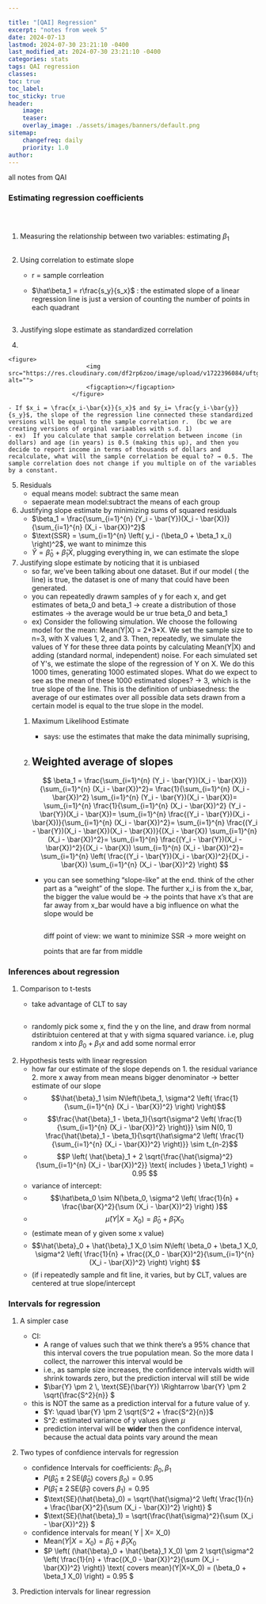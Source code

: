 ```yaml
---

title: "[QAI] Regression"
excerpt: "notes from week 5"
date: 2024-07-13
lastmod: 2024-07-30 23:21:10 -0400
last_modified_at: 2024-07-30 23:21:10 -0400
categories: stats
tags: QAI regression
classes:
toc: true
toc_label:
toc_sticky: true
header:
    image:
    teaser:
    overlay_image: ./assets/images/banners/default.png
sitemap:
    changefreq: daily
    priority: 1.0
author:
---
```


<!--postNo: 2024-07-30-->


all notes from QAI


### Estimating regression coefficients 


<figure>
                      <img src="https://res.cloudinary.com/df2rp6zoo/image/upload/v1722396076/azqfjamvnt3c6iu2qrob.png" alt="">
                      <figcaption></figcaption>
                  </figure>


<figure>
                      <img src="https://res.cloudinary.com/df2rp6zoo/image/upload/v1722396077/sck6qts6xnehf93mimgg.png" alt="">
                      <figcaption></figcaption>
                  </figure>


<figure>
                      <img src="https://res.cloudinary.com/df2rp6zoo/image/upload/v1722396078/p2psjxg25zse3qowedy2.png" alt="">
                      <figcaption></figcaption>
                  </figure>

1. Measuring the relationship between two variables: estimating $\beta_1$

	<figure>
	                      <img src="https://res.cloudinary.com/df2rp6zoo/image/upload/v1722396080/bvt8yomoowa7y6fixakk.png" alt="">
	                      <figcaption></figcaption>
	                  </figure>

2. Using correlation to estimate slope
	- r = sample corrleation
	- $\hat\beta_1 = r\frac{s_y}{s_x}$ : the estimated slope of a linear regression line is just a version of counting the number of points in each quadrant

		<figure>
		                      <img src="https://res.cloudinary.com/df2rp6zoo/image/upload/v1722396082/crcjtcim2dwfrcrmgwvr.png" alt="">
		                      <figcaption></figcaption>
		                  </figure>

3. Justifying slope estimate as standardized correlation
4. 

	<figure>
	                      <img src="https://res.cloudinary.com/df2rp6zoo/image/upload/v1722396084/uftg75kea10ffi2gxl5u.png" alt="">
	                      <figcaption></figcaption>
	                  </figure>

	- If $x_i = \frac{x_i-\bar{x}}{s_x}$ and $y_i= \frac{y_i-\bar{y}}{s_y}$, the slope of the regression line connected these standardized versions will be equal to the sample correlation r.  (bc we are creating versions of orginal variaables with s.d. 1)
	- ex)  If you calculate that sample correlation between income (in dollars) and age (in years) is 0.5 (making this up), and then you decide to report income in terms of thousands of dollars and recalculate, what will the sample correlation be equal to? → 0.5. The sample correlation does not change if you multiple on of the variables by a constant.
5. Residuals
	- equal means model: subtract the same mean
	- sepaerate mean model:subtract the means of each group
6. Justifying slope estimate by minimizing sums of squared residuals
	- $\beta_1 = \frac{\sum_{i=1}^{n} (Y_i - \bar{Y})(X_i - \bar{X})}{\sum_{i=1}^{n} (X_i - \bar{X})^2}$
	- $\text{SSR} = \sum_{i=1}^{n} \left( y_i - (\beta_0 + \beta_1 x_i) \right)^2$, we want to minimze this
	- $\hat{Y} = \hat{\beta}_0 + \hat{\beta}_1 \bar{X}$, plugging everything in, we can estimate the slope
7. Justifying slope estimate by noticing that it is unbiased
	- so far, we’ve been talking about one dataset. But if our model ( the line) is true, the dataset is one of many that could have been generated.
	- you can repeatedly drawm samples of y for each x, and get estimates of  beta_0 and beta_1 → create a distribution of those estimates →  the average would be ur true beta_0 and beta_1
	- ex)  Consider the following simulation. We choose the following model for the mean: Mean(Y|X) = 2+3*X. We set the sample size to n=3, with X values 1, 2, and 3. Then, repeatedly, we simulate the values of Y for these three data points by calculating Mean(Y|X) and adding (standard normal, independent) noise. For each simulated set of Y's, we estimate the slope of the regression of Y on X. We do this 1000 times, generating 1000 estimated slopes. What do we expect to see as the mean of these 1000 estimated slopes? →  3, which is the true slope of the line. This is the definition of unbiasedness: the average of our estimates over all possible data sets drawn from a certain model is equal to the true slope in the model.
	1. Maximum Likelihood Estimate
		- says: use the estimates that make the data minimally suprising,
	2. Weighted average of slopes
		- 

		$$ \beta_1 = \frac{\sum_{i=1}^{n} (Y_i - \bar{Y})(X_i - \bar{X})}{\sum_{i=1}^{n} (X_i - \bar{X})^2}= \frac{1}{\sum_{i=1}^{n} (X_i - \bar{X})^2} \sum_{i=1}^{n} (Y_i - \bar{Y})(X_i - \bar{X})= \sum_{i=1}^{n} \frac{1}{\sum_{i=1}^{n} (X_i - \bar{X})^2} (Y_i - \bar{Y})(X_i - \bar{X})= \sum_{i=1}^{n} \frac{(Y_i - \bar{Y})(X_i - \bar{X})}{\sum_{i=1}^{n} (X_i - \bar{X})^2}= \sum_{i=1}^{n} \frac{(Y_i - \bar{Y})(X_i - \bar{X})(X_i - \bar{X})}{(X_i - \bar{X}) \sum_{i=1}^{n} (X_i - \bar{X})^2}= \sum_{i=1}^{n} \frac{(Y_i - \bar{Y})(X_i - \bar{X})^2}{(X_i - \bar{X}) \sum_{i=1}^{n} (X_i - \bar{X})^2}= \sum_{i=1}^{n} \left( \frac{(Y_i - \bar{Y})(X_i - \bar{X})^2}{(X_i - \bar{X}) \sum_{i=1}^{n} (X_i - \bar{X})^2} \right) $$

		- you can see something “slope-like” at the end. think of the other part as a “weight” of the slope. The further x_i is from the x_bar, the bigger the value would be → the points that have x’s that are far away from x_bar would have a big influence on what the slope would be

			<figure>
			                      <img src="https://res.cloudinary.com/df2rp6zoo/image/upload/v1722396087/ffblakbdog5hfffql1ty.png" alt="">
			                      <figcaption></figcaption>
			                  </figure>


			diff point of view: we want to minimize SSR → more weight on 


			points that are far from middle 


### Inferences about regression

1. Comparison to t-tests
	- take advantage of CLT to say

		<figure>
		                      <img src="https://res.cloudinary.com/df2rp6zoo/image/upload/v1722396089/q49wzht3jmurmlmy2vit.png" alt="">
		                      <figcaption></figcaption>
		                  </figure>

	- randomly pick some x, find the y on the line, and draw from normal dstiribtuion centered at that y with sigma squared variance. i.e, plug random x into $\beta_0+\beta_1x$ and add some normal error
2. Hypothesis tests with linear regression
	- how far our estimate of the slope depends on  1. the residual variance 2. more x away from mean means bigger denominator → better estimate of our slope
	- $$\hat{\beta}_1 \sim N\left(\beta_1, \sigma^2 \left( \frac{1}{\sum_{i=1}^{n} (X_i - \bar{X})^2} \right) \right)$$
	- $$\frac{\hat{\beta}_1 - \beta_1}{\sqrt{\sigma^2 \left( \frac{1}{\sum_{i=1}^{n} (X_i - \bar{X})^2} \right)}} \sim N(0, 1) \frac{\hat{\beta}_1 - \beta_1}{\sqrt{\hat\sigma^2 \left( \frac{1}{\sum_{i=1}^{n} (X_i - \bar{X})^2} \right)}} \sim t_{n-2}$$
	- $$P \left( \hat{\beta}_1 + 2 \sqrt{\frac{\hat{\sigma}^2}{\sum_{i=1}^{n} (X_i - \bar{X})^2}} \text{ includes } \beta_1 \right) = 0.95 $$
	- variance of intercept: 
	- $$\hat\beta_0 \sim  N(\beta_0, \sigma^2 \left( \frac{1}{n} + \frac{\bar{X}^2}{\sum (X_i - \bar{X})^2} \right) )$$
	- $$\hat{\mu}(Y|X=X_0) = \hat{\beta}_0 + \hat{\beta}_1 X_0$$ 
	- (estimate mean of y given some x value)
	- $$\hat{\beta}_0 + \hat{\beta}_1 X_0 \sim N\left( \beta_0 + \beta_1 X_0, \sigma^2 \left( \frac{1}{n} + \frac{(X_0 - \bar{X})^2}{\sum_{i=1}^{n} (X_i - \bar{X})^2} \right) \right) $$
	- (if i repeatedly sample and fit line, it varies, but by CLT, values are centered at true slope/intercept

### Intervals for regression

1. A simpler case
	- CI:
		- A range of values such that we think there’s a 95% chance that this interval covers the true population mean. So the more data I collect, the narrower this interval would be
		- i.e., as sample size increases, the confidence intervals width will shrink towards zero, but the prediction interval will still be wide
		- $\bar{Y} \pm 2 \, \text{SE}(\bar{Y}) \Rightarrow \bar{Y} \pm 2 \sqrt{\frac{S^2}{n}} $
	- this is NOT the same as a prediction interval for a future value of y.
		- $Y: \quad \bar{Y} \pm 2 \sqrt{S^2 + \frac{S^2}{n}}$
		- S^2: estimated variance of y values given $\mu$
		- prediction interval will be **wider** then the confidence interval, because the actual data points vary around the mean
2. Two types of confdience intervals for regression
	- confidence Intervals for coefficients: $\beta_0, \beta_1$
		- $P\left( \hat{\beta}_0 \pm 2 \, \text{SE}(\hat{\beta}_0) \text{ covers } \beta_0 \right) = 0.95 $
		- $P\left( \hat{\beta}_1 \pm 2 \, \text{SE}(\hat{\beta}_1) \text{ covers } \beta_1 \right) = 0.95 $
		- $\text{SE}(\hat{\beta}_0) = \sqrt{\hat{\sigma}^2 \left( \frac{1}{n} + \frac{\bar{X}^2}{\sum (X_i - \bar{X})^2} \right)} $
		- $\text{SE}(\hat{\beta}_1) = \sqrt{\frac{\hat{\sigma}^2}{\sum (X_i - \bar{X})^2}} $
	- confidence intervals for mean( Y | X= X_0)
		- $\text{Mean}(Y|X=X_0) = \hat{\beta}_0 + \hat{\beta}_1 X_0 $
		- $P \left( (\hat{\beta}_0 + \hat{\beta}_1 X_0) \pm 2 \sqrt{\sigma^2 \left( \frac{1}{n} + \frac{(X_0 - \bar{X})^2}{\sum (X_i - \bar{X})^2} \right)} \text{ covers mean}(Y|X=X_0) = (\beta_0 + \beta_1 X_0) \right) = 0.95 $
3. Prediction intervals for linear regression

	<figure>
	                      <img src="https://res.cloudinary.com/df2rp6zoo/image/upload/v1722396096/n4sc36egomqtrve6t9mb.png" alt="">
	                      <figcaption></figcaption>
	                  </figure>

